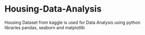 # Housing-Data-Analysis
Housing Dataset from kaggle is used for Data Analysis using python libraries pandas, seaborn and matplotlib
